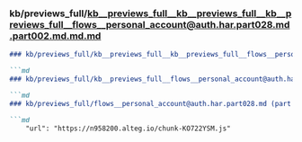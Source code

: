 ### kb/previews_full/kb__previews_full__kb__previews_full__kb__previews_full__flows__personal_account@auth.har.part028.md.part002.md.md.md

```md
### kb/previews_full/kb__previews_full__kb__previews_full__flows__personal_account@auth.har.part028.md.part002.md.md

```md
### kb/previews_full/kb__previews_full__flows__personal_account@auth.har.part028.md.part002.md

```md
### kb/previews_full/flows__personal_account@auth.har.part028.md (part 002)

```md
    "url": "https://n958200.alteg.io/chunk-KO722YSM.js"
```

```

```

```

```
